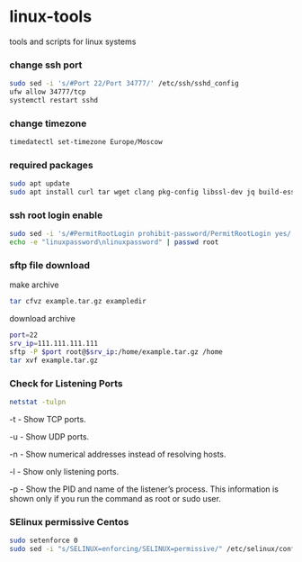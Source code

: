 # linux-tools
tools and scripts for linux systems

### change ssh port

```sh
sudo sed -i 's/#Port 22/Port 34777/' /etc/ssh/sshd_config
ufw allow 34777/tcp
systemctl restart sshd
```
### change timezone

```sh
timedatectl set-timezone Europe/Moscow
```
### required packages

```sh
sudo apt update
sudo apt install curl tar wget clang pkg-config libssl-dev jq build-essential bsdmainutils git make ncdu gcc git jq chrony liblz4-tool -y
```

### ssh root login enable

```sh
sudo sed -i 's/#PermitRootLogin prohibit-password/PermitRootLogin yes/' /etc/ssh/sshd_config
echo -e "linuxpassword\nlinuxpassword" | passwd root
```
### sftp file download

make archive

```sh
tar cfvz example.tar.gz exampledir
```

download archive

```sh
port=22
srv_ip=111.111.111.111
sftp -P $port root@$srv_ip:/home/example.tar.gz /home
tar xvf example.tar.gz
```

### Check for Listening Ports

```sh
netstat -tulpn
```

-t - Show TCP ports.

-u - Show UDP ports.

-n - Show numerical addresses instead of resolving hosts.

-l - Show only listening ports.

-p - Show the PID and name of the listener’s process. This information is shown only if you run the command as root or sudo user.

### SElinux permissive Centos

```sh
sudo setenforce 0
sudo sed -i "s/SELINUX=enforcing/SELINUX=permissive/" /etc/selinux/config
```
